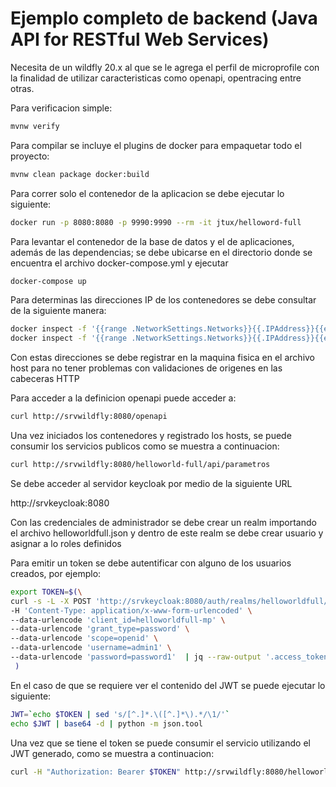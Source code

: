 # Ejemplo completo de backend (Java API for RESTful Web Services)

Necesita de un wildfly 20.x al que se le agrega el perfil de microprofile con la finalidad de utilizar caracteristicas como openapi, opentracing entre otras.

Para verificacion simple:

```bash
mvnw verify
```

Para compilar se incluye el plugins de docker para empaquetar todo el proyecto:

```bash
mvnw clean package docker:build
```

Para correr solo el contenedor de la aplicacion se debe ejecutar lo siguiente:

```bash
docker run -p 8080:8080 -p 9990:9990 --rm -it jtux/helloword-full
```

Para levantar el contenedor de la base de datos y el de aplicaciones, además de las dependencias; se debe ubicarse en el directorio donde se encuentra el archivo docker-compose.yml y ejecutar

```bash
docker-compose up
```

Para determinas las direcciones IP de los contenedores se debe consultar de la siguiente manera:

```bash
docker inspect -f '{{range .NetworkSettings.Networks}}{{.IPAddress}}{{end}}' srvkeycloak
docker inspect -f '{{range .NetworkSettings.Networks}}{{.IPAddress}}{{end}}' srvwildfly
```

Con estas direcciones se debe registrar en la maquina fisica en el archivo host para no tener problemas con validaciones de origenes en las cabeceras HTTP

Para acceder a la definicion openapi puede acceder a:

```bash
curl http://srvwildfly:8080/openapi
```

Una vez iniciados los contenedores y registrado los hosts, se puede consumir los servicios publicos como se muestra a continuacion:

```bash
curl http://srvwildfly:8080/helloworld-full/api/parametros
```

Se debe acceder al servidor keycloak por medio de la siguiente URL

http://srvkeycloak:8080

Con las credenciales de administrador se debe crear un realm importando el archivo helloworldfull.json y dentro de este realm se debe crear usuario y asignar a lo roles definidos

Para emitir un token se debe autentificar con alguno de los usuarios creados, por ejemplo:

```bash
export TOKEN=$(\
curl -s -L -X POST 'http://srvkeycloak:8080/auth/realms/helloworldfull/protocol/openid-connect/token' \
-H 'Content-Type: application/x-www-form-urlencoded' \
--data-urlencode 'client_id=helloworldfull-mp' \
--data-urlencode 'grant_type=password' \
--data-urlencode 'scope=openid' \
--data-urlencode 'username=admin1' \
--data-urlencode 'password=password1'  | jq --raw-output '.access_token' \
 )
```

En el caso de que se requiere ver el contenido del JWT se puede ejecutar lo siguiente:

```bash
JWT=`echo $TOKEN | sed 's/[^.]*.\([^.]*\).*/\1/'`
echo $JWT | base64 -d | python -m json.tool
```

Una vez que se tiene el token se puede consumir el servicio utilizando el JWT generado, como se muestra a continuacion:

```bash
curl -H "Authorization: Bearer $TOKEN" http://srvwildfly:8080/helloworld-full/rest/param
```